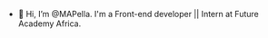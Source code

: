 - 👋 Hi, I’m @MAPella. I'm a Front-end developer || Intern at Future Academy Africa.
<!---
MAPella/MAPella is a ✨ special ✨ repository because its `README.md` (this file) appears on your GitHub profile.
You can click the Preview link to take a look at your changes.
--->
